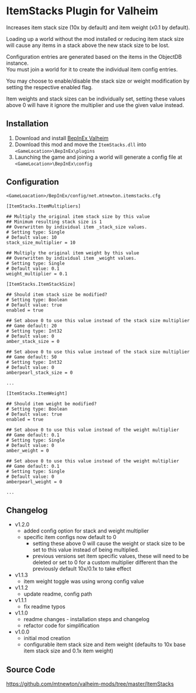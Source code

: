 # ItemStacks Plugin for Valheim
Increases item stack size (10x by default) and item weight (x0.1 by default).

Loading up a world without the mod installed or reducing item stack size will cause any items in a stack above the new stack size to be lost.

Configuration entries are generated based on the items in the ObjectDB instance.  
You must join a world for it to create the individual item config entries.

You may choose to enable/disable the stack size or weight modification by setting the respective enabled flag.

Item weights and stack sizes can be individually set, setting these values above 0 will have it ignore the multiplier and use the given value instead.

## Installation
1. Download and install [BepInEx Valheim](https://valheim.thunderstore.io/package/denikson/BepInExPack_Valheim/)
2. Download this mod and move the `ItemStacks.dll` into `<GameLocation>\BepInEx\plugins`
3. Launching the game and joining a world will generate a config file at `<GameLocation>\BepInEx\config`

## Configuration
`<GameLoacation>/BepInEx/config/net.mtnewton.itemstacks.cfg`
```
[ItemStacks.ItemMultipliers]

## Multiply the original item stack size by this value
## Minimum resulting stack size is 1
## Overwritten by individual item _stack_size values.
# Setting type: Single
# Default value: 10
stack_size_multiplier = 10

## Multiply the original item weight by this value
## Overwritten by individual item _weight values.
# Setting type: Single
# Default value: 0.1
weight_multiplier = 0.1

[ItemStacks.ItemStackSize]

## Should item stack size be modified?
# Setting type: Boolean
# Default value: true
enabled = true

## Set above 0 to use this value instead of the stack size multiplier
## Game default: 20
# Setting type: Int32
# Default value: 0
amber_stack_size = 0

## Set above 0 to use this value instead of the stack size multiplier
## Game default: 50
# Setting type: Int32
# Default value: 0
amberpearl_stack_size = 0

...

[ItemStacks.ItemWeight]

## Should item weight be modified?
# Setting type: Boolean
# Default value: true
enabled = true

## Set above 0 to use this value instead of the weight multiplier
## Game default: 0.1
# Setting type: Single
# Default value: 0
amber_weight = 0

## Set above 0 to use this value instead of the weight multiplier
## Game default: 0.1
# Setting type: Single
# Default value: 0
amberpearl_weight = 0

...
```

## Changelog
- v1.2.0
    - added config option for stack and weight multiplier
    - specific item configs now default to 0
        - setting these above 0 will cause the weight or stack size to be set to this value instead of being multiplied.
        - previous versions set item specific values, these will need to be deleted or set to 0 for a custom multiplier different than the previously default 10x/0.1x to take effect
- v1.1.3
    - item weight toggle was using wrong config value
- v1.1.2
    - update readme, config path
- v1.1.1
    - fix readme typos
- v1.1.0
    - readme changes - installation steps and changelog
    - refactor code for simplification
- v1.0.0
    - initial mod creation
    - configurable item stack size and item weight (defaults to 10x base item stack size and 0.1x item weight)

## Source Code
https://github.com/mtnewton/valheim-mods/tree/master/ItemStacks
